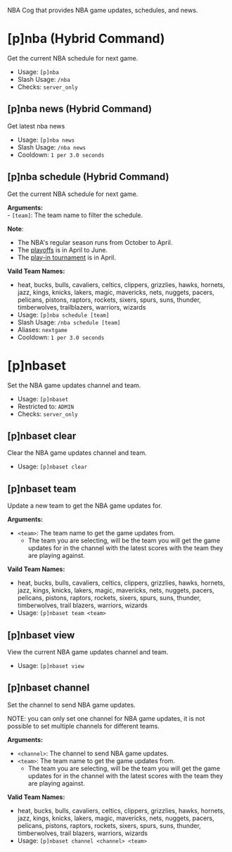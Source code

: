 NBA Cog that provides NBA game updates, schedules, and news.

# [p]nba (Hybrid Command)
Get the current NBA schedule for next game.<br/>
 - Usage: `[p]nba`
 - Slash Usage: `/nba`
 - Checks: `server_only`
## [p]nba news (Hybrid Command)
Get latest nba news<br/>
 - Usage: `[p]nba news`
 - Slash Usage: `/nba news`
 - Cooldown: `1 per 3.0 seconds`
## [p]nba schedule (Hybrid Command)
Get the current NBA schedule for next game.<br/>

**Arguments:**<br/>
    - `[team]`: The team name to filter the schedule.<br/>

**Note**:<br/>
- The NBA's regular season runs from October to April.<br/>
- The [playoffs](https://www.nba.com/playoffs) is in April to June.<br/>
- The [play-in tournament](https://www.nba.com/play-in-tournament) is in April.<br/>

**Vaild Team Names:**<br/>
- heat, bucks, bulls, cavaliers, celtics, clippers, grizzlies, hawks, hornets, jazz, kings, knicks, lakers, magic, mavericks, nets, nuggets, pacers, pelicans, pistons, raptors, rockets, sixers, spurs, suns, thunder, timberwolves, trailblazers, warriors, wizards<br/>
 - Usage: `[p]nba schedule [team]`
 - Slash Usage: `/nba schedule [team]`
 - Aliases: `nextgame`
 - Cooldown: `1 per 3.0 seconds`
# [p]nbaset
Set the NBA game updates channel and team.<br/>
 - Usage: `[p]nbaset`
 - Restricted to: `ADMIN`
 - Checks: `server_only`
## [p]nbaset clear
Clear the NBA game updates channel and team.<br/>
 - Usage: `[p]nbaset clear`
## [p]nbaset team
Update a new team to get the NBA game updates for.<br/>

**Arguments:**<br/>
- `<team>`: The team name to get the game updates from.<br/>
    - The team you are selecting, will be the team you will get the game updates for in the channel with the latest scores with the team they are playing against.<br/>

**Vaild Team Names:**<br/>
- heat, bucks, bulls, cavaliers, celtics, clippers, grizzlies, hawks, hornets, jazz, kings, knicks, lakers, magic, mavericks, nets, nuggets, pacers, pelicans, pistons, raptors, rockets, sixers, spurs, suns, thunder, timberwolves, trail blazers, warriors, wizards<br/>
 - Usage: `[p]nbaset team <team>`
## [p]nbaset view
View the current NBA game updates channel and team.<br/>
 - Usage: `[p]nbaset view`
## [p]nbaset channel
Set the channel to send NBA game updates.<br/>

NOTE: you can only set one channel for NBA game updates, it is not possible to set multiple channels for different teams.<br/>

**Arguments:**<br/>
- `<channel>`: The channel to send NBA game updates.<br/>
- `<team>`: The team name to get the game updates from.<br/>
    - The team you are selecting, will be the team you will get the game updates for in the channel with the latest scores with the team they are playing against.<br/>

**Valid Team Names:**<br/>
- heat, bucks, bulls, cavaliers, celtics, clippers, grizzlies, hawks, hornets, jazz, kings, knicks, lakers, magic, mavericks, nets, nuggets, pacers, pelicans, pistons, raptors, rockets, sixers, spurs, suns, thunder, timberwolves, trail blazers, warriors, wizards<br/>
 - Usage: `[p]nbaset channel <channel> <team>`
